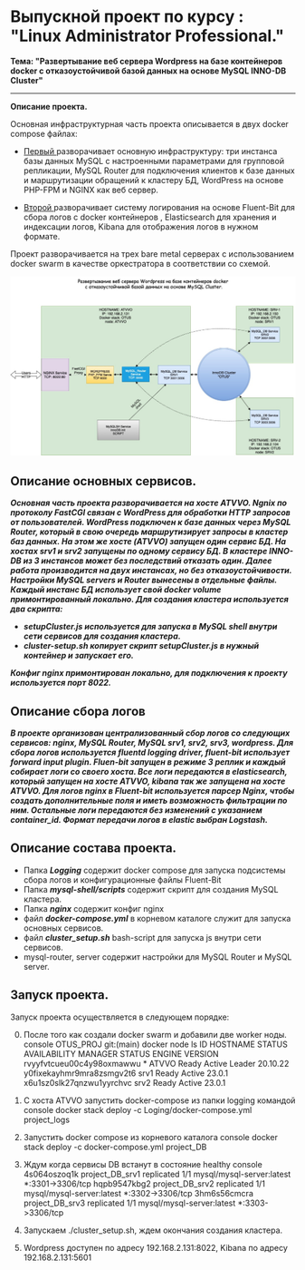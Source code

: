 # Выпускной проект по курсу : "Linux Administrator Professional."

**Тема: "Развертывание веб сервера Wordpress на базе контейнеров docker с отказоустойчивой базой данных на основе MySQL INNO-DB Cluster"**

---
**Описание проекта.**

Основная инфраструктурная часть проекта описывается в двух docker compose файлах:

- [Первый ](https://github.com/ChurikovAnatolii/OTUS_PROJ/blob/main/docker-compose.yml) разворачивает основную инфраструктуру: три инстанса базы данных MySQL с настроенными параметрами для групповой репликации, MySQL Router для подключения клиентов к базе данных и маршрутизации обращений к кластеру БД, WordPress на основе PHP-FPM и NGINX как веб сервер.

- [Второй ](https://github.com/ChurikovAnatolii/OTUS_PROJ/blob/main/Loging/docker-compose.yml) разворачивает систему логирования на основе Fluent-Bit для сбора логов с docker контейнеров , Elasticsearch для хранения и индексации логов, Kibana для отображения логов в нужном формате.


Проект разворачивается на трех bare metal серверах c использованием docker swarm в качестве оркестратора в соответствии со cхемой.

![image alt](https://github.com/ChurikovAnatolii/OTUS_PROJ/blob/main/Untitled%20Diagram.jpg)

## Описание основных сервисов.

***Основная часть проекта разворачивается на хосте ATVVO. Ngnix по протоколу FastCGI связан с WordPress для обработки HTTP запросов от пользователей. WordPress подключен к базе данных через MySQL Router, который в свою очередь маршрутизирует запросы в кластер баз данных. На этом же хосте (ATVVO) запущен один сервис БД. На хостах srv1 и srv2 запущены по одному сервису БД. В кластере INNO-DB из 3 инстансов может без последствий отказать один. Далее работа производится на двух инстансах, но без отказоустойчивости. Настройки MySQL servers и Router вынесены в отдельные файлы. Каждый инстанс БД использует свой docker volume примонтированный локально. Для создания кластера используется два скрипта:***

- ***setupCluster.js используется для запуска в MySQL shell внутри сети сервисов для создания кластера.***
- ***cluster-setup.sh копирует скрипт setupCluster.js в нужный контейнер и запускает его.***

***Конфиг nginx примонтирован локально, для подключения к проекту используется порт 8022.***

## Описание сбора логов

***В проекте организован централизованный сбор логов со следующих сервисов: nginx, MySQL Router, MySQL srv1, srv2, srv3, wordpress. Для сбора логов используется fluentd logging driver, fluent-bit использует forward input plugin. Fluen-bit запущен в режиме 3 реплик и каждый собирает логи со своего хоста. Все логи передаются в elasticsearch, который запущен на хосте ATVVO, kibana так же запущена на хосте ATVVO. Для логов nginx в Fluent-bit используется парсер Nginx, чтобы создать дополнительные поля и иметь возможность фильтрации по ним. Остальные логи передаются без изменений с указанием container_id. Формат передачи логов в elastic выбран Logstash.***

## Описание состава проекта.

- Папка ***Logging*** содержит docker compose для запуска подсистемы сбора логов и конфигурационные файлы Fluent-Bit
- Папка ***mysql-shell/scripts*** содержит скрипт для создания MySQL кластера.
- Папка ***nginx*** содержит конфиг nginx
- файл ***docker-compose.yml*** в корневом каталоге служит для запуска основных сервисов.
- файл ***cluster_setup.sh*** bash-script для запуска js внутри сети сервисов.
- mysql-router, server cодержит настройки для MySQL Router и MySQL server.

## Запуск проекта.

Запуск проекта осуществляется в следующем порядке:

0. После того как создали docker swarm и добавили две worker ноды.
console
OTUS_PROJ git:(main)  docker node ls
ID                            HOSTNAME  STATUS    AVAILABILITY  MANAGER STATUS  ENGINE VERSION
rvyyfvtcueu00c4y98oxmawwu *  ATVVO      Ready    Active        Leader          20.10.22
y0fixekayhmr9mra8zsmgv2t6    srv1      Ready    Active                          23.0.1
x6u1sz0slk27qnzwu1yyrchvc    srv2      Ready    Active                          23.0.1


1. С хоста ATVVO запустить docker-compose из папки logging командой
console
docker stack deploy -c Loging/docker-compose.yml project_logs

2. Запустить docker compose из корневого каталога
console
docker stack deploy -c docker-compose.yml project_DB

3. Ждум когда сервисы DB встанут в состояние healthy
console
4s064oszoq1k  project_DB_srv1              replicated  1/1        mysql/mysql-server:latest  *:3301->3306/tcp
hqpb9547kbg2  project_DB_srv2              replicated  1/1        mysql/mysql-server:latest  *:3302->3306/tcp
3hm6s56cmcra  project_DB_srv3              replicated  1/1        mysql/mysql-server:latest  *:3303->3306/tcp

4. Запускаем ./cluster_setup.sh, ждем окончания создания кластера.

5. Wordpress доступен по адресу 192.168.2.131:8022, Kibana по адресу 192.168.2.131:5601
